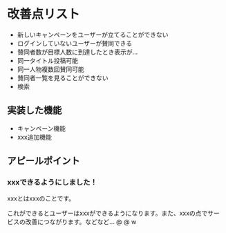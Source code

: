 # 改善点リスト
* 新しいキャンペーンをユーザーが立てることができない
* ログインしていないユーザーが賛同できる
* 賛同者数が目標人数に到達したとき表示が…
* 同一タイトル投稿可能
* 同一人物複数回賛同可能
* 賛同者一覧を見ることができない
* 検索

## 実装した機能
* キャンペーン機能
* xxx追加機能

## アピールポイント
### xxxできるようにしました！
xxxとはxxxのことです。

これができるとユーザーはxxxができるようになります。また、xxxの点でサービスの改善につながります。などなど...
@   @
  w